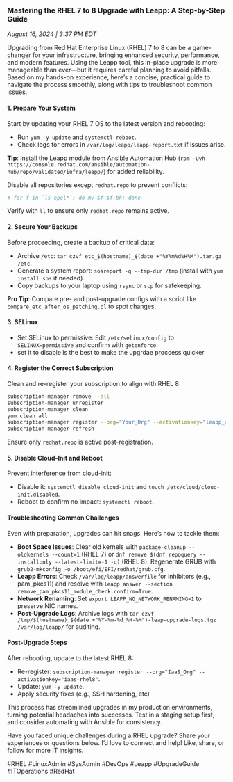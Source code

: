 ### Mastering the RHEL 7 to 8 Upgrade with Leapp: A Step-by-Step Guide

*August 16, 2024 | 3:37 PM EDT*

Upgrading from Red Hat Enterprise Linux (RHEL) 7 to 8 can be a game-changer for your infrastructure, bringing enhanced security, performance, and modern features. Using the Leapp tool, this in-place upgrade is more manageable than ever—but it requires careful planning to avoid pitfalls. Based on my hands-on experience, here’s a concise, practical guide to navigate the process smoothly, along with tips to troubleshoot common issues.

#### 1. Prepare Your System
Start by updating your RHEL 7 OS to the latest version and rebooting:
- Run `yum -y update` and `systemctl reboot`.
- Check logs for errors in `/var/log/leapp/leapp-report.txt` if issues arise.

**Tip**: Install the Leapp module from Ansible Automation Hub (`rpm -Uvh https://console.redhat.com/ansible/automation-hub/repo/validated/infra/leapp/`) for added reliability.

Disable all repositories except `redhat.repo` to prevent conflicts:
```bash
# for f in `ls epel*`; do mv $f $f.bk; done
```
Verify with `ll` to ensure only `redhat.repo` remains active.

#### 2. Secure Your Backups
Before proceeding, create a backup of critical data:
- Archive `/etc`: `tar czvf etc_$(hostname)_$(date +"%Y%m%d%H%M").tar.gz /etc`.
- Generate a system report: `sosreport -q --tmp-dir /tmp` (install with `yum install sos` if needed).
- Copy backups to your laptop using `rsync` or `scp` for safekeeping.

**Pro Tip**: Compare pre- and post-upgrade configs with a script like `compare_etc_after_os_patching.pl` to spot changes.

#### 3.  SELinux
- Set SELinux to permissive: Edit `/etc/selinux/config` to `SELINUX=permissive` and confirm with `getenforce`.
- set it to disable is the best to make the upgrdae proccess quicker

#### 4. Register the Correct Subscription
Clean and re-register your subscription to align with RHEL 8:
```bash
subscription-manager remove --all
subscription-manager unregister
subscription-manager clean
yum clean all
subscription-manager register --org="Your_Org" --activationkey="leapp_rhel7_8"
subscription-manager refresh
```
Ensure only `redhat.repo` is active post-registration.

#### 5. Disable Cloud-Init and Reboot
Prevent interference from cloud-init:
- Disable it: `systemctl disable cloud-init` and `touch /etc/cloud/cloud-init.disabled`.
- Reboot to confirm no impact: `systemctl reboot`.

#### Troubleshooting Common Challenges
Even with preparation, upgrades can hit snags. Here’s how to tackle them:
- **Boot Space Issues**: Clear old kernels with `package-cleanup --oldkernels --count=1` (RHEL 7) or `dnf remove $(dnf repoquery --installonly --latest-limit=-1 -q)` (RHEL 8). Regenerate GRUB with `grub2-mkconfig -o /boot/efi/EFI/redhat/grub.cfg`.
- **Leapp Errors**: Check `/var/log/leapp/answerfile` for inhibitors (e.g., pam_pkcs11) and resolve with `leapp answer --section remove_pam_pkcs11_module_check.confirm=True`.
- **Network Renaming**: Set `export LEAPP_NO_NETWORK_RENAMING=1` to preserve NIC names.
- **Post-Upgrade Logs**: Archive logs with `tar czvf /tmp/$(hostname)_$(date +"%Y-%m-%d_%H-%M")-leap-upgrade-logs.tgz /var/log/leapp/` for auditing.

#### Post-Upgrade Steps
After rebooting, update to the latest RHEL 8:
- Re-register: `subscription-manager register --org="IaaS_Org" --activationkey="iaas-rhel8"`.
- Update: `yum -y update`.
- Apply security fixes (e.g., SSH hardening, etc)

This process has streamlined upgrades in my production environments, turning potential headaches into successes. Test in a staging setup first, and consider automating with Ansible for consistency.

Have you faced unique challenges during a RHEL upgrade? Share your experiences or questions below.
I’d love to connect and help! Like, share, or follow for more IT insights.

#RHEL #LinuxAdmin #SysAdmin #DevOps #Leapp #UpgradeGuide #ITOperations #RedHat
